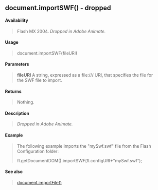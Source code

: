 ## document.importSWF() - dropped

#### Availability

> Flash MX 2004. *Dropped in Adobe Animate.*

#### Usage

> document.importSWF(fileURI)

#### Parameters

> **fileURI** A string, expressed as a file:/// URI, that specifies the file for the SWF file to import.

#### Returns

> Nothing.

#### Description

> *Dropped in Adobe Animate.*

#### Example

> The following example imports the "mySwf.swf" file from the Flash Configuration folder:
>
> fl.getDocumentDOM().importSWF(fl.configURI+"mySwf.swf");

#### See also

> [document.importFile()](#_bookmark224)
